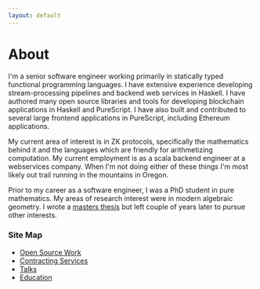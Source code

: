 ```yaml
---
layout: default
---
```



# About

I'm a senior software engineer working primarily in statically typed functional programming languages. I have extensive experience developing stream-processing pipelines and backend web services in Haskell. I have authored many open source libraries and tools for developing blockchain applications in Haskell and PureScript. I have also built and contributed to several large frontend applications in PureScript, including Ethereum applications.

My current area of interest is in ZK protocols, specifically the mathematics behind it and the languages which are friendly for arithmetizing computation. My current employment is as a scala backend engineer at a webservices company. When I'm not doing either of these things I'm most likely out trail running in the mountains in Oregon.

Prior to my career as a software engineer, I was a PhD student in pure mathematics. My areas of research interest were in modern algebraic geometry. I wrote a [masters thesis](./assets/pdf/thesis.pdf) but left couple of years later to pursue other interests.

### Site Map
- [Open Source Work](./open-source-work.html)
- [Contracting Services](./contracting-services.html)
- [Talks](./talks.html)
- [Education](./education.html)
